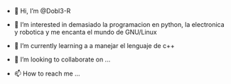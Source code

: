 - 👋 Hi, I’m @Dobl3-R
- 👀 I’m interested in  demasiado la programacion en python, la electronica y robotica y me encanta el mundo de GNU/Linux

- 🌱 I’m currently learning  a  a manejar  el lenguaje de c++
- 💞️ I’m looking to collaborate on ...
- 📫 How to reach me ...

<!---
Dobl3-R/Dobl3-R is a ✨ special ✨ repository because its `README.md` (this file) appears on your GitHub profile.
You can click the Preview link to take a look at your changes.
--->
